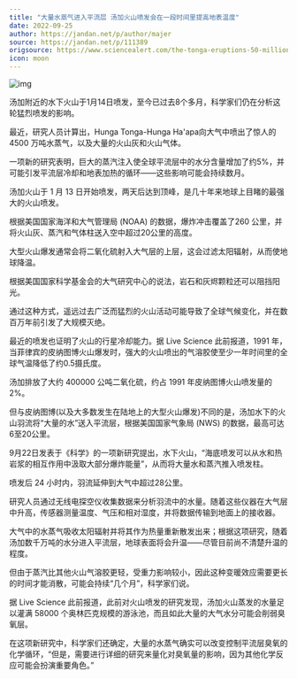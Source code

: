```yaml
---
title: "大量水蒸气进入平流层 汤加火山喷发会在一段时间里提高地表温度"
date: 2022-09-25
author: https://jandan.net/p/author/majer
source: https://jandan.net/p/111389
origsource: https://www.sciencealert.com/the-tonga-eruptions-50-million-tons-of-water-vapor-may-warm-earth-for-months-to-come
icon: moon
---
```


![img](media/111389_01.gif)

汤加附近的水下火山于1月14日喷发，至今已过去8个多月，科学家们仍在分析这轮猛烈喷发的影响。

最近，研究人员计算出，Hunga Tonga-Hunga Ha'apa向大气中喷出了惊人的4500 万吨水蒸气，以及大量的火山灰和火山气体。

一项新的研究表明，巨大的蒸汽注入使全球平流层中的水分含量增加了约5%，并可能引发平流层冷却和地表加热的循环——这些影响可能会持续数月。

汤加火山于 1 月 13 日开始喷发，两天后达到顶峰，是几十年来地球上目睹的最强大的火山喷发。

根据美国国家海洋和大气管理局 (NOAA) 的数据，爆炸冲击覆盖了260 公里，并将火山灰、蒸汽和气体柱送入空中超过20公里的高度。

大型火山爆发通常会将二氧化硫射入大气层的上层，这会过滤太阳辐射，从而使地球降温。

根据美国国家科学基金会的大气研究中心的说法，岩石和灰烬颗粒还可以阻挡阳光。

通过这种方式，遥远过去广泛而猛烈的火山活动可能导致了全球气候变化，并在数百万年前引发了大规模灭绝。

最近的喷发也证明了火山的行星冷却能力。据 Live Science 此前报道，1991 年，当菲律宾的皮纳图博火山爆发时，强大的火山喷出的气溶胶使至少一年时间里的全球气温降低了约0.5摄氏度。

汤加排放了大约 400000 公吨二氧化硫，约占 1991 年皮纳图博火山喷发量的 2%。

但与皮纳图博(以及大多数发生在陆地上的大型火山爆发)不同的是，汤加水下的火山羽流将“大量的水”送入平流层，根据美国国家气象局 (NWS) 的数据，最高可达6至20公里。

9月22日发表于《科学》的一项新研究提出，水下火山，“海底喷发可以从水和热岩浆的相互作用中汲取大部分爆炸能量”，从而将大量水和蒸汽推入喷发柱。

喷发后 24 小时内，羽流延伸到大气中超过28公里。

研究人员通过无线电探空仪收集数据来分析羽流中的水量。随着这些仪器在大气层中升高，传感器测量温度、气压和相对湿度，并将数据传输到地面上的接收器。

大气中的水蒸气吸收太阳辐射并将其作为热量重新散发出来；根据这项研究，随着汤加数千万吨的水分进入平流层，地球表面将会升温——尽管目前尚不清楚升温的程度。

但由于蒸汽比其他火山气溶胶更轻，受重力影响较小，因此这种变暖效应需要更长的时间才能消散，可能会持续“几个月”，科学家们说。

据 Live Science 此前报道，此前对火山喷发的研究发现，汤加火山蒸发的水量足以灌满 58000 个奥林匹克规模的游泳池，而且如此大量的大气水分可能会削弱臭氧层。

在这项新研究中，科学家们还确定，大量的水蒸气确实可以改变控制平流层臭氧的化学循环，“但是，需要进行详细的研究来量化对臭氧量的影响，因为其他化学反应可能会扮演重要角色。”